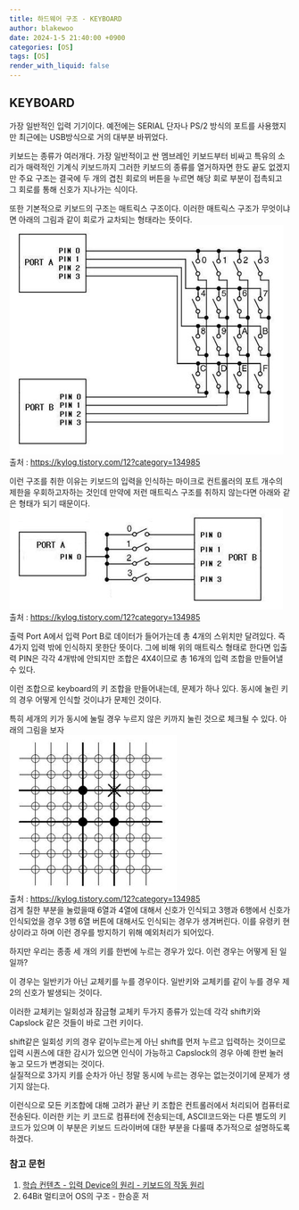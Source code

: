 ```yaml
---
title: 하드웨어 구조 - KEYBOARD
author: blakewoo
date: 2024-1-5 21:40:00 +0900
categories: [OS]
tags: [OS]
render_with_liquid: false
---
```


## KEYBOARD

가장 일반적인 입력 기기이다. 예전에는 SERIAL 단자나 PS/2 방식의 포트를 사용했지만
최근에는 USB방식으로 거의 대부분 바뀌었다.

키보드는 종류가 여러개다. 가장 일반적이고 싼 멤브레인 키보드부터 비싸고 특유의 소리가 매력적인
기계식 키보드까지 그러한 키보드의 종류를 열거하자면 한도 끝도 없겠지만
주요 구조는 결국에 두 개의 겹친 회로의 버튼을 누르면 해당 회로 부분이 접촉되고
그 회로를 통해 신호가 지나가는 식이다.

또한 기본적으로 키보드의 구조는 매트릭스 구조이다. 이러한 매트릭스 구조가 무엇이냐면
아래의 그림과 같이 회로가 교차되는 형태라는 뜻이다.   
![img.png](/assets/blog/os/keyboard_2.png)   
출처 : https://kylog.tistory.com/12?category=134985

이런 구조를 취한 이유는 키보드의 입력을 인식하는 마이크로 컨트롤러의 포트 개수의 제한을
우회하고자하는 것인데 만약에 저런 매트릭스 구조를 취하지 않는다면 
아래와 같은 형태가 되기 때문이다.   
![img.png](/assets/blog/os/keyboard_1.png)   
출처 : https://kylog.tistory.com/12?category=134985

출력 Port A에서 입력 Port B로 데이터가 들어가는데 총 4개의 스위치만 달려있다.
즉 4가지 입력 밖에 인식하지 못한단 뜻이다.
그에 비해 위의 매트릭스 형태로 한다면 입출력 PIN은 각각 4개밖에 안되지만 조합은 4X4이므로
총 16개의 입력 조합을 만들어낼 수 있다.

이런 조합으로 keyboard의 키 조합을 만들어내는데, 문제가 하나 있다.
동시에 눌린 키의 경우 어떻게 인식할 것이냐가 문제인 것이다.

특히 세개의 키가 동시에 눌릴 경우 누르지 않은 키까지 눌린 것으로 체크될 수 있다.
아래의 그림을 보자   
![img_1.png](/assets/blog/os/keyboard_ghost.png)   
출처 : https://kylog.tistory.com/12?category=134985   
검게 칠한 부분을 눌렀을때 6열과 4열에 대해서 신호가 인식되고
3행과 6행에서 신호가 인식되었을 경우 3행 6열 버튼에 대해서도 인식되는 경우가 생겨버린다.
이를 유령키 현상이라고 하며 이런 경우를 방지하기 위해 예외처리가 되어있다.

하지만 우리는 종종 세 개의 키를 한번에 누르는 경우가 있다.
이런 경우는 어떻게 된 일일까?

이 경우는 일반키가 아닌 교체키를 누를 경우이다.
일반키와 교체키를 같이 누를 경우 제 2의 신호가 발생되는 것이다.

이러한 교체키는 일회성과 잠금형 교체키 두가지 종류가 있는데
각각 shift키와 Capslock 같은 것들이 바로 그런 키이다.

shift같은 일회성 키의 경우 같이누르는게 아닌 shift를 먼저 누르고 입력하는 것이므로
입력 시퀀스에 대한 감시가 있으면 인식이 가능하고
Capslock의 경우 아예 한번 눌러놓고 모드가 변경되는 것이다.   
실질적으로 3가지 키를 순차가 아닌 정말 동시에 누르는 경우는 없는것이기에 문제가 생기지 않는다.

이런식으로 모든 키조합에 대해 고려가 끝난 키 조합은 컨트롤러에서 처리되어 컴퓨터로 전송된다.
이러한 키는 키 코드로 컴퓨터에 전송되는데, ASCII코드와는 다른 별도의 키코드가 있으며
이 부분은 키보드 드라이버에 대한 부분을 다룰때 추가적으로 설명하도록 하겠다.


### 참고 문헌

1. [학습 컨텐츠 - 입력 Device의 원리 - 키보드의 작동 원리](https://kylog.tistory.com/11?category=134985)
2. 64Bit 멀티코어 OS의 구조 - 한승훈 저

